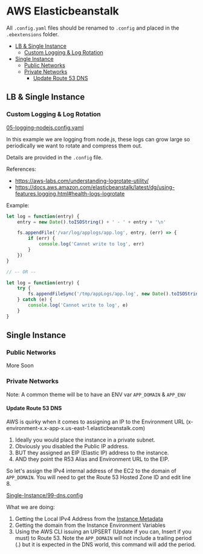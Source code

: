 # AWS Elasticbeanstalk <!-- omit in toc -->

All `.config.yaml` files should be renamed to `.config` and placed in the `.ebextensions` folder.

- [LB & Single Instance](#lb--single-instance)
  - [Custom Logging & Log Rotation](#custom-logging--log-rotation)
- [Single Instance](#single-instance)
  - [Public Networks](#public-networks)
  - [Private Networks](#private-networks)
    - [Update Route 53 DNS](#update-route-53-dns)

## LB & Single Instance

### Custom Logging & Log Rotation

[05-logging-nodejs.config.yaml](DevOps/blob/master/Elasticbeanstalk/All/05-logging-nodejs.config.yaml)

In this example we are logging from node.js, these logs can grow large so periodically we want to rotate and compress them out.

Details are provided in the `.config` file.

References:
* https://aws-labs.com/understanding-logrotate-utility/
* https://docs.aws.amazon.com/elasticbeanstalk/latest/dg/using-features.logging.html#health-logs-logrotate

Example:

```js
let log = function(entry) {
    entry = new Date().toISOString() + ' - ' + entry + '\n'

    fs.appendFile('/var/log/applogs/app.log', entry, (err) => {
        if (err) {
            console.log('Cannot write to log', err)
        }
    })
}

// -- OR --

let log = function(entry) {
    try {
        fs.appendFileSync('/tmp/appLogs/app.log', new Date().toISOString() + ' - ' + entry + '\n')
    } catch (e) {
        console.log('Cannot write to log', e)
    }
}
```

## Single Instance

### Public Networks

More Soon

### Private Networks

Note: A common theme will be to have an ENV var `APP_DOMAIN` & `APP_ENV`

#### Update Route 53 DNS

AWS is quirky when it comes to assigning an IP to the Environment URL (x-environment-x.x-app-x.us-east-1.elasticbeanstalk.com)

1. Ideally you would place the instance in a private subnet.
2. Obviously you disabled the Public IP address.
3. BUT they assigned an EIP (Elastic IP) address to the instance.
4. AND they point the R53 Alias and Environment URL to the EIP.

So let's assign the IPv4 internal address of the EC2 to the domain of `APP_DOMAIN`. You will need to get the Route 53 Hosted Zone ID and edit line 8.

[Single-Instance/99-dns.config](99-dns.config.yaml)

What we are doing:

1. Getting the Local IPv4 Address from the [Instance Metadata](https://docs.aws.amazon.com/AWSEC2/latest/UserGuide/instancedata-data-retrieval.html)
2. Getting the domain from the Instance Environment Variables
3. Using the AWS CLI issuing an UPSERT (Update if you can, Insert if you must) to Route 53. Note the `APP_DOMAIN` will not include a trailing period (.) but it is expected in the DNS world, this command will add the period.
